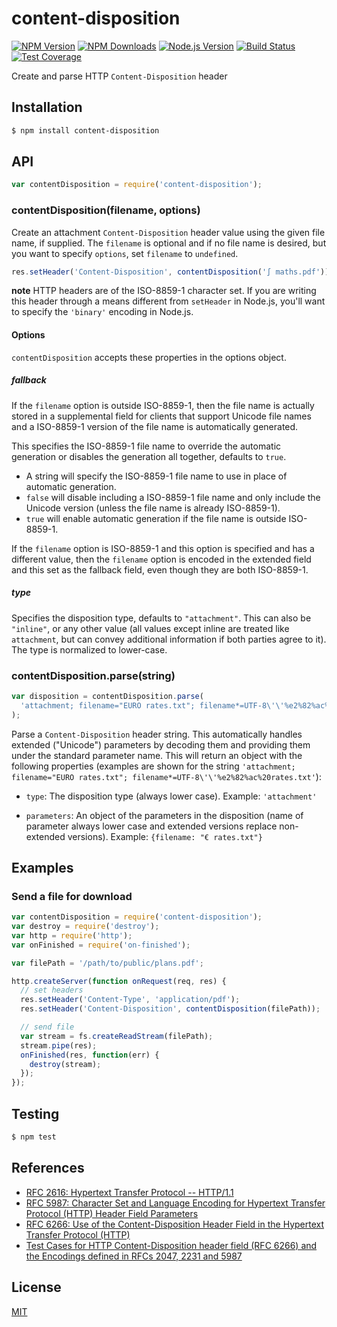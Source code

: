 # content-disposition

[![NPM Version][npm-image]][npm-url] [![NPM Downloads][downloads-image]][downloads-url]
[![Node.js Version][node-version-image]][node-version-url] [![Build Status][travis-image]][travis-url]
[![Test Coverage][coveralls-image]][coveralls-url]

Create and parse HTTP `Content-Disposition` header

## Installation

```sh
$ npm install content-disposition
```

## API

```js
var contentDisposition = require('content-disposition');
```

### contentDisposition(filename, options)

Create an attachment `Content-Disposition` header value using the given file name, if supplied. The `filename` is
optional and if no file name is desired, but you want to specify `options`, set `filename` to `undefined`.

```js
res.setHeader('Content-Disposition', contentDisposition('∫ maths.pdf'));
```

**note** HTTP headers are of the ISO-8859-1 character set. If you are writing this header through a means different from
`setHeader` in Node.js, you'll want to specify the `'binary'` encoding in Node.js.

#### Options

`contentDisposition` accepts these properties in the options object.

##### fallback

If the `filename` option is outside ISO-8859-1, then the file name is actually stored in a supplemental field for
clients that support Unicode file names and a ISO-8859-1 version of the file name is automatically generated.

This specifies the ISO-8859-1 file name to override the automatic generation or disables the generation all together,
defaults to `true`.

- A string will specify the ISO-8859-1 file name to use in place of automatic generation.
- `false` will disable including a ISO-8859-1 file name and only include the Unicode version (unless the file name is
  already ISO-8859-1).
- `true` will enable automatic generation if the file name is outside ISO-8859-1.

If the `filename` option is ISO-8859-1 and this option is specified and has a different value, then the `filename`
option is encoded in the extended field and this set as the fallback field, even though they are both ISO-8859-1.

##### type

Specifies the disposition type, defaults to `"attachment"`. This can also be `"inline"`, or any other value (all values
except inline are treated like `attachment`, but can convey additional information if both parties agree to it). The
type is normalized to lower-case.

### contentDisposition.parse(string)

```js
var disposition = contentDisposition.parse(
  'attachment; filename="EURO rates.txt"; filename*=UTF-8\'\'%e2%82%ac%20rates.txt'
);
```

Parse a `Content-Disposition` header string. This automatically handles extended ("Unicode") parameters by decoding them
and providing them under the standard parameter name. This will return an object with the following properties (examples
are shown for the string `'attachment; filename="EURO rates.txt"; filename*=UTF-8\'\'%e2%82%ac%20rates.txt'`):

- `type`: The disposition type (always lower case). Example: `'attachment'`

- `parameters`: An object of the parameters in the disposition (name of parameter always lower case and extended
  versions replace non-extended versions). Example: `{filename: "€ rates.txt"}`

## Examples

### Send a file for download

```js
var contentDisposition = require('content-disposition');
var destroy = require('destroy');
var http = require('http');
var onFinished = require('on-finished');

var filePath = '/path/to/public/plans.pdf';

http.createServer(function onRequest(req, res) {
  // set headers
  res.setHeader('Content-Type', 'application/pdf');
  res.setHeader('Content-Disposition', contentDisposition(filePath));

  // send file
  var stream = fs.createReadStream(filePath);
  stream.pipe(res);
  onFinished(res, function(err) {
    destroy(stream);
  });
});
```

## Testing

```sh
$ npm test
```

## References

- [RFC 2616: Hypertext Transfer Protocol -- HTTP/1.1][rfc-2616]
- [RFC 5987: Character Set and Language Encoding for Hypertext Transfer Protocol (HTTP) Header Field
  Parameters][rfc-5987]
- [RFC 6266: Use of the Content-Disposition Header Field in the Hypertext Transfer Protocol (HTTP)][rfc-6266]
- [Test Cases for HTTP Content-Disposition header field (RFC 6266) and the Encodings defined in RFCs 2047, 2231 and
  5987][tc-2231]

[rfc-2616]: https://tools.ietf.org/html/rfc2616
[rfc-5987]: https://tools.ietf.org/html/rfc5987
[rfc-6266]: https://tools.ietf.org/html/rfc6266
[tc-2231]: http://greenbytes.de/tech/tc2231/

## License

[MIT](LICENSE)

[npm-image]: https://img.shields.io/npm/v/content-disposition.svg?style=flat
[npm-url]: https://npmjs.org/package/content-disposition
[node-version-image]: https://img.shields.io/node/v/content-disposition.svg?style=flat
[node-version-url]: https://nodejs.org/en/download
[travis-image]: https://img.shields.io/travis/jshttp/content-disposition.svg?style=flat
[travis-url]: https://travis-ci.org/jshttp/content-disposition
[coveralls-image]: https://img.shields.io/coveralls/jshttp/content-disposition.svg?style=flat
[coveralls-url]: https://coveralls.io/r/jshttp/content-disposition?branch=master
[downloads-image]: https://img.shields.io/npm/dm/content-disposition.svg?style=flat
[downloads-url]: https://npmjs.org/package/content-disposition
